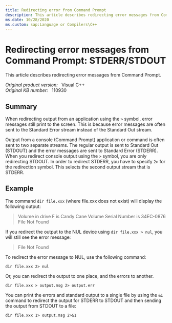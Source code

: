 ```yaml
---
title: Redirecting error from Command Prompt
description: This article describes redirecting error messages from Command Prompt.
ms.date: 10/28/2020
ms.custom: sap:Language or Compilers\C++
---
```

# Redirecting error messages from Command Prompt: STDERR/STDOUT

This article describes redirecting error messages from Command Prompt.

_Original product version:_ &nbsp; Visual C++  
_Original KB number:_ &nbsp; 110930

## Summary

When redirecting output from an application using the `>` symbol, error messages still print to the screen. This is because error messages are often sent to the Standard Error stream instead of the Standard Out stream.

Output from a console (Command Prompt) application or command is often sent to two separate streams. The regular output is sent to Standard Out (STDOUT) and the error messages are sent to Standard Error (STDERR). When you redirect console output using the `>` symbol, you are only redirecting STDOUT. In order to redirect STDERR, you have to specify `2>` for the redirection symbol. This selects the second output stream that is STDERR.

## Example

The command `dir file.xxx` (where file.xxx does not exist) will display the following output:

> Volume in drive F is Candy Cane Volume Serial Number is 34EC-0876  
File Not Found

If you redirect the output to the NUL device using `dir file.xxx > nul`, you will still see the error message:

> File Not Found

To redirect the error message to NUL, use the following command:

```console
dir file.xxx 2> nul
```  

Or, you can redirect the output to one place, and the errors to another.

```console
dir file.xxx > output.msg 2> output.err
```  

You can print the errors and standard output to a single file by using the `&1` command to redirect the output for STDERR to STDOUT and then sending the output from STDOUT to a file:

```console
dir file.xxx 1> output.msg 2>&1
```

